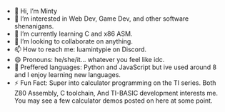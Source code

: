 - 👋 Hi, I’m Minty
- 👀 I’m interested in Web Dev, Game Dev, and other software shenanigans.
- 🌱 I’m currently learning C and x86 ASM.
- 💞️ I’m looking to collaborate on anything.
- 📫 How to reach me: luamintypie on Discord.
- 😄 Pronouns: he/she/it... whatever you feel like idc.
- 📖 Preffered languages: Python and JavaScript but ive used around 8 and I enjoy learning new languages.
- ⚡ Fun Fact:
    Super into calculator programming on the TI series.
    Both Z80 Assembly, C toolchain, And TI-BASIC development interests me.
    You may see a few calculator demos posted on here at some point.

<!---
LuaMintyPie/LuaMintyPie is a ✨ special ✨ repository because its `README.md` (this file) appears on your GitHub profile.
You can click the Preview link to take a look at your changes.
--->

